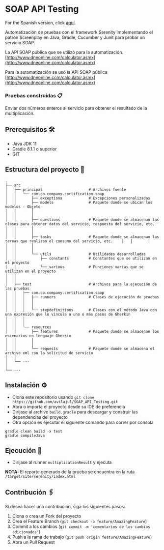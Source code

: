 # SOAP API Testing
For the Spanish version, click [aquí](README.md).

Automatización de pruebas con el framework Serenity implementando el patrón Screenplay en Java, 
Gradle, Cucumber y Junit para probar un servicio SOAP.

La API SOAP pública que se utilizó para la automatización.
[http://www.dneonline.com/calculator.asmx](http://www.dneonline.com/calculator.asmx)

Para la automatización se usó la API SOAP pública [http://www.dneonline.com/calculator.asmx](http://www.dneonline.com/calculator.asmx)

### Pruebas construidas 📋
Enviar dos números enteros al servicio para obtener el resultado de la multiplicación.

## Prerequisitos 🛠️ ##
- Java JDK 11
- Gradle 8.1.1 o superior
- GIT

## Estructura del proyecto 🗼

    .
    ├── src
    │   ├── principal                     # Archivos fuente
    │   │   └── com.co.company.certification.soap
    │   │       ├── exceptions            # Excepciones personalizadas
    │   │       ├── models                # Paquete donde se ubican los modelos - Objeto
    │   │       │    
    │   │       │
    │   │       ├── questions             # Paquete donde se almacenan las clases para obtener datos del servicio, respuesta del servicio, etc.
    │   │       │   
    │   │       │
    │   │       ├── tasks                 # Paquete donde se almacenan las tareas que realizan el consumo del servicio, etc.    │   │       │   
    │   │       │   
    │   │       │
    │   │       └── utils                 # Utilidades desarrolladas
    │   │           ├── constants         # Constantes que se utilizan en el proyecto
    │   │           └── various           # Funciones varias que se utilizan en el proyecto
    │   │
    │   │ 
    │   ├── test                          # Archivos para la ejecución de las pruebas
    │   │   ├── com.co.company.certification.soap
    │   │   │   ├── runners               # Clases de ejecución de pruebas
    │   │   │   │   
    │   │   │   │
    │   │   │   └── stepdefinitions       # Clases con el método Java con una expresión que lo vincula a uno o más pasos de Gherkin
    │   │   │   
    │   │   │
    │   │   └── resources
    │   │       ├── features              # Paquete donde se almacenan los escenarios en lenguaje Gherkin
    │   │       │   
    │   │       │
    │   │       └── requests              # Paquete donde se almacena el archivo xml con la solicitud de servicio
    │   │           
    │   └── ···
    │
    └── ···

## Instalación ⚙️

- Clona este repositorio usando `git clone https://github.com/avilajul/SOAP_API_Testing.git`
- Abra o importa el proyecto desde su IDE de preferencia
- Dirijase al archivo `build.gradle` para descargar y construir las dependencias del proyecto
- Otra opción es ejecutar el siguiente comando para correr por consola
```
gradle clean build -x test
gradle compileJava
```
## Ejecución 🚀

- Dirijase al  runner `multiplicationResult` y ejecuta

**NOTA:** El reporte generado de la prueba se encuentra en la ruta `/target/site/serenity/index.html`

## Contribución 🖇️
Si desea hacer una contribución, siga los siguientes pasos:

1. Clona o crea un Fork del proyecto
2. Crea el Feature Branch (`git checkout -b feature/AmazingFeature`)
3. Commit a los cambios (`git commit -m 'comentarios de los cambios adicionados'`)
4. Push a la rama de trabajo (`git push origin feature/AmazingFeature`)
5. Abra un Pull Request